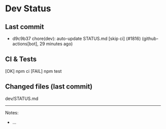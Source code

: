 # Dev Status

## Last commit
- d9c9b37 chore(dev): auto-update STATUS.md [skip ci] (#1816) (github-actions[bot], 29 minutes ago)
## CI & Tests
[OK] npm ci
[FAIL] npm test

## Changed files (last commit)
dev/STATUS.md

---
Notes:
- ...
